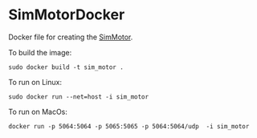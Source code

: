 # SimMotorDocker
Docker file for creating the [SimMotor](https://github.com/mattclarke/SimMotor).

To build the image:
```
sudo docker build -t sim_motor .
```

To run on Linux:
```
sudo docker run --net=host -i sim_motor
```

To run on MacOs:
```
docker run -p 5064:5064 -p 5065:5065 -p 5064:5064/udp  -i sim_motor
```
